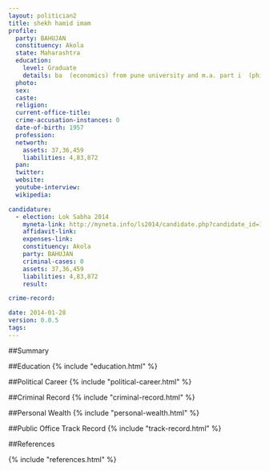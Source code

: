 ```yaml
---
layout: politician2
title: shekh hamid imam
profile: 
  party: BAHUJAN
  constituency: Akola
  state: Maharashtra
  education: 
    level: Graduate
    details: ba  (economics) from pune university and m.a. part i  (philosophy) from  mumbai university
  photo: 
  sex: 
  caste: 
  religion: 
  current-office-title: 
  crime-accusation-instances: 0
  date-of-birth: 1957
  profession: 
  networth: 
    assets: 37,36,459
    liabilities: 4,83,872
  pan: 
  twitter: 
  website: 
  youtube-interview: 
  wikipedia: 

candidature: 
  - election: Lok Sabha 2014
    myneta-link: http://myneta.info/ls2014/candidate.php?candidate_id=1110
    affidavit-link: 
    expenses-link: 
    constituency: Akola 
    party: BAHUJAN
    criminal-cases: 0
    assets: 37,36,459
    liabilities: 4,83,872
    result:  

crime-record: 

date: 2014-01-28
version: 0.0.5
tags: 
---
```

##Summary


##Education
{% include "education.html" %}


##Political Career
{% include "political-career.html" %}


##Criminal Record
{% include "criminal-record.html" %}


##Personal Wealth
{% include "personal-wealth.html" %}


##Public Office Track Record
{% include "track-record.html" %}


##References


{% include "references.html" %}